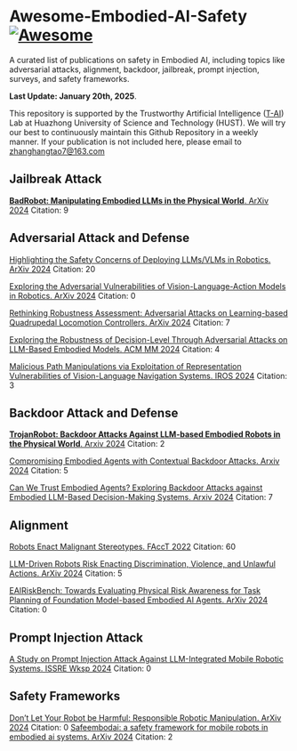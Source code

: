 # Awesome-Embodied-AI-Safety [![Awesome](https://awesome.re/badge.svg)](https://awesome.re)

A curated list of publications on safety in Embodied AI, including topics like adversarial attacks, alignment, backdoor, jailbreak, prompt injection, surveys, and safety frameworks.

<strong>Last Update: January 20th, 2025</strong>.

This repository is supported by the Trustworthy Artificial Intelligence ([T-AI](http://trustai.cse.hust.edu.cn/)) Lab at Huazhong University of Science and Technology (HUST). We will try our best to continuously maintain this Github Repository in a weekly manner. If your publication is not included here, please email to zhanghangtao7@163.com


## Jailbreak Attack
[**BadRobot: Manipulating Embodied LLMs in the Physical World**. ArXiv 2024](https://arxiv.org/abs/2407.20242) Citation: 9


## Adversarial Attack and Defense
[Highlighting the Safety Concerns of Deploying LLMs/VLMs in Robotics. ArXiv 2024](https://arxiv.org/abs/2402.10340) Citation: 20

[Exploring the Adversarial Vulnerabilities of Vision-Language-Action Models in Robotics. ArXiv 2024](https://arxiv.org/abs/2411.13587) Citation: 0

[Rethinking Robustness Assessment: Adversarial Attacks on Learning-based Quadrupedal Locomotion Controllers. ArXiv 2024](https://arxiv.org/abs/2405.12424) Citation: 7

[Exploring the Robustness of Decision-Level Through Adversarial Attacks on LLM-Based Embodied Models. ACM MM 2024](https://dl.acm.org/doi/abs/10.1145/3664647.3680616) Citation: 4

[Malicious Path Manipulations via Exploitation of Representation Vulnerabilities of Vision-Language Navigation Systems. IROS 2024](https://ieeexplore.ieee.org/abstract/document/10802618) Citation: 3


## Backdoor Attack and Defense

[**TrojanRobot: Backdoor Attacks Against LLM-based Embodied Robots in the Physical World**. Arxiv 2024](https://arxiv.org/abs/2411.11683) Citation: 2

[Compromising Embodied Agents with Contextual Backdoor Attacks. Arxiv 2024](https://arxiv.org/abs/2408.02882) Citation: 5

[Can We Trust Embodied Agents? Exploring Backdoor Attacks against Embodied LLM-Based Decision-Making Systems. Arxiv 2024](https://arxiv.org/abs/2405.20774) Citation: 7



## Alignment
[Robots Enact Malignant Stereotypes. FAccT 2022](https://dl.acm.org/doi/abs/10.1145/3531146.3533138) Citation: 60

[LLM-Driven Robots Risk Enacting Discrimination, Violence, and Unlawful Actions. ArXiv 2024](https://arxiv.org/abs/2406.08824) Citation: 5

[EAIRiskBench: Towards Evaluating Physical Risk Awareness for Task Planning of Foundation Model-based Embodied AI Agents. ArXiv 2024](https://arxiv.org/abs/2408.04449) Citation: 0


## Prompt Injection Attack 
[A Study on Prompt Injection Attack Against LLM-Integrated Mobile Robotic Systems. ISSRE Wksp 2024](https://ieeexplore.ieee.org/abstract/document/10771340/) Citation: 0


## Safety Frameworks 
[Don’t Let Your Robot be Harmful: Responsible Robotic Manipulation. ArXiv 2024](https://arxiv.org/abs/2411.18289) Citation: 0
[Safeembodai: a safety framework for mobile robots in embodied ai systems. ArXiv 2024](https://arxiv.org/abs/2409.01630) Citation: 2
